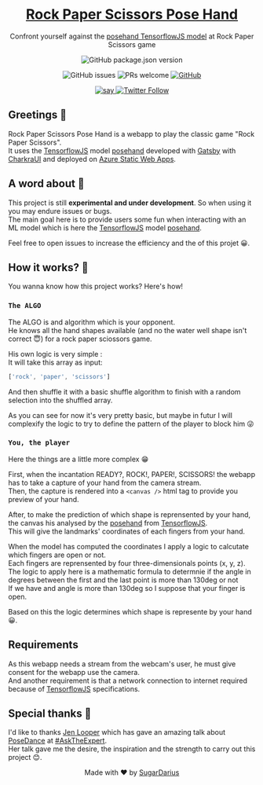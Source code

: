<h1 align="center">
  <a href="https://polite-coast-0d9ed1703.azurestaticapps.net" target="blank" alt="Webapp - Rock Paper Scissors Pose Hand">
    Rock Paper Scissors Pose Hand
  </a>
</h1>

<p align="center">
  Confront yourself against the <a href="https://github.com/tensorflow/tfjs-models/tree/master/handpose">posehand TensorflowJS model</a> at Rock Paper Scissors game
</p>

<p align="center">
  <img align="center" alt="GitHub package.json version" src="https://img.shields.io/github/package-json/v/SugarDarius/rock-paper-scissors-pose-hand">
</p>

<p align="center">
  <img alt="GitHub issues" src="https://img.shields.io/github/issues-raw/SugarDarius/rock-paper-scissors-pose-hand" />
  <img alt="PRs welcome" src="https://img.shields.io/badge/PRs-welcome-brightgreen.svg" />
  <a href="https://github.com/SugarDarius/rock-paper-scissors-pose-hand/blob/master/LICENSE">
    <img alt="GitHub" src="https://img.shields.io/github/license/SugarDarius/rock-paper-scissors-pose-hand" />
  </a>
</p>

<p align="center">
  <a href="https://twitter.com/azeldvin">
    <img alt="say" src="https://img.shields.io/badge/say-hi!-blue" />
  </a>
  <a href="https://twitter.com/azeldvin">  
    <img alt="Twitter Follow" src="https://img.shields.io/twitter/follow/azeldvin?style=social" />
  </a>
</p>

## Greetings 👋
Rock Paper Scissors Pose Hand is a webapp to play the classic game "Rock Paper Scissors".<br />
It uses the [TensorflowJS](https://www.tensorflow.org/js) model [posehand](https://github.com/tensorflow/tfjs-models/tree/master/handpose) developed with [Gatsby](https://www.gatsbyjs.org/) with [CharkraUI](https://chakra-ui.com/) and deployed on [Azure Static Web Apps](https://azure.microsoft.com/en-us/services/app-service/static/).

## A word about 💬
This project is still **experimental and under development**. So when using it you may endure issues or bugs.<br />
The main goal here is to provide users some fun when interacting with an ML model which is here the [TensorflowJS](https://www.tensorflow.org/js) model [posehand](https://github.com/tensorflow/tfjs-models/tree/master/handpose).

Feel free to open issues to increase the efficiency and the of this projet 😀.

## How it works? 🤔
You wanna know how this project works? Here's how!

### ```The ALGO```
The ALGO is and algorithm which is your opponent.<br />
He knows all the hand shapes available (and no the water well shape isn't correct 😇) for a rock paper sciossors game.

His own logic is very simple :<br />
It will take this array as input:
```ts
['rock', 'paper', 'scissors']
```
And then shuffle it with a basic shuffle algorithm to finish with a random selection into the shuffled array.

As you can see for now it's very pretty basic, but maybe in futur I  will complexify the logic to try to define the pattern of the player to block him 😜

### ```You, the player```
Here the things are a little more complex 😁

First, when the incantation READY?, ROCK!, PAPER!, SCISSORS! the webapp has to take a capture of your hand from the camera stream.<br />
Then, the capture is rendered into a ```<canvas />``` html tag to provide you preview of your hand.

After, to make the prediction of which shape is reprensented by your hand, the canvas his analysed by the [posehand](https://github.com/tensorflow/tfjs-models/tree/master/handpose) from [TensorflowJS](https://www.tensorflow.org/js).<br />
This will give the landmarks' coordinates of each fingers from your hand. 

When the model has computed the coordinates I apply a logic to calcutate which fingers are open or not.<br />
Each fingers are reprensented by four three-dimensionals points (x, y, z).<br />
The logic to apply here is a mathematic formula to determnie if the angle in degrees between the first and the last point is more than 130deg or not<br />
If we have and angle is more than 130deg so I suppose that your finger is open.

Based on this the logic determines which shape is represente by your hand 😀.

## Requirements
As this webapp needs a stream from the webcam's user, he must give consent for the webapp use the camera.<br />
And another requirement is that a network connection to internet required because of [TensorflowJS](https://www.tensorflow.org/js) specifications.

## Special thanks 👏
I'd like to thanks [Jen Looper](https://twitter.com/jenlooper) which has gave an amazing talk about [PoseDance](https://proud-moss-070616b1e.azurestaticapps.net/) at [#AskTheExpert](https://twitter.com/ATEOnAir).<br />
Her talk gave me the desire, the inspiration and the strength to carry out this project 😊.

<p align="center">
  Made with ❤ by <a href="https://github.com/SugarDarius">SugarDarius</a>
</p>